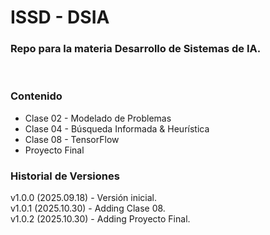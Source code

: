 # ISSD - DSIA

### Repo para la materia **Desarrollo de Sistemas de IA**.

&nbsp;

### Contenido

- Clase 02 - Modelado de Problemas
- Clase 04 - Búsqueda Informada & Heurística
- Clase 08 - TensorFlow
- Proyecto Final
&nbsp;

### Historial de Versiones

v1.0.0 (2025.09.18) - Versión inicial.  
v1.0.1 (2025.10.30) - Adding Clase 08.  
v1.0.2 (2025.10.30) - Adding Proyecto Final.  

&nbsp;
